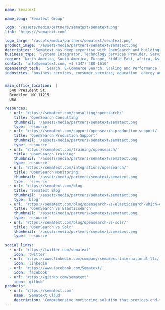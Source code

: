 ```yaml
---
name: Sematext

name_long: 'Sematext Group'

logo: '/assets/media/partners/sematext/sematext.png'
link: 'https://sematext.com'

logo_large: '/assets/media/partners/sematext/sematext.png'
product_image: '/assets/media/partners/sematext/sematext.png'
description: 'Sematext has deep expertise with OpenSearch and building search applications on top of it.  Having been in the search business since 2010 and providing consulting, production support and training, we have helped 100s of organizations with OpenSearch, Elasticsearch, and Apache Solr.'
business_type: 'Systems Integrator, Technology Services Provider, Services Organisation, Consultancy &amp; Training, ISV'
region: 'North America, South America, Europe, Middle East, Africa, Asia Pacific, Australia'
contact: 'info@sematext.com, +1 (347) 480-1610'
opensearch_tech:  'Search, E-Commerce Search, Scaling and Performance Tuning, Search Relevance, Vector based search, Log Analytics, Observability'
industries: 'business services, consumer services, education, energy and utilities, financial services, healthcare, media and entertainment, public sector, non-profit, retail, software and technology'


main_office_location:  |
  540 President St.
  Brooklyn, NY 11215
  USA

resources:
  - url: 'https://sematext.com/consulting/opensearch/'
    title: 'OpenSearch Consulting'
    thumbnail: '/assets/media/partners/sematext/sematext.png'
    type: 'resource'
  - url: 'https://sematext.com/support/opensearch-production-support/'
    title: 'OpenSearch Production Support'
    thumbnail: '/assets/media/partners/sematext/sematext.png'
    type: 'resource'
  - url: 'https://sematext.com/training/opensearch/'
    title: 'OpenSearch Training'
    thumbnail: '/assets/media/partners/sematext/sematext.png'
    type: 'resource'
  - url: 'https://sematext.com/integrations/opensearch/'
    title: 'OpenSearch Monitoring'
    thumbnail: '/assets/media/partners/sematext/sematext.png'
    type: 'resource'
  - url: 'https://sematext.com/blog'
    title: 'Sematext Blog'
    thumbnail: '/assets/media/partners/sematext/sematext.png'
    type: 'blog'
  - url: 'https://sematext.com/blog/opensearch-vs-elasticsearch-which-one-is-better-sematext/'
    title: 'OpenSearch vs Elasticsearch'
    thumbnail: '/assets/media/partners/sematext/sematext.png'
    type: 'resource'
  - url: 'https://sematext.com/blog/opensearch-vs-solr/'
    title: 'OpenSearch vs Solr'
    thumbnail: '/assets/media/partners/sematext/sematext.png'
    type: 'resource'
   
social_links:
  - url: 'https://twitter.com/sematext'
    icon: 'twitter'
  - url: 'https://www.linkedin.com/company/sematext-international-llc/'
    icon: 'linkedin'
  - url: 'https://www.facebook.com/Sematext/'
    icon: 'facebook'
  - url: 'https://github.com/sematext'
    icon: 'github'
products:
  - url: 'https://sematext.com'
    name: 'Sematext Cloud'
    description: 'Comprehensive monitoring solution that provides end-to-end visibility from the performance of your infrastructure to the availability of your SaaS applications.'
---
```

